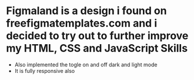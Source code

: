 # Figmaland is a design i found on freefigmatemplates.com and i decided to try out to further improve my HTML, CSS and JavaScript Skills

* Also implemented the togle on and off dark and light mode
* It is fully responsive also 

<!--  -->

<!--  -->


